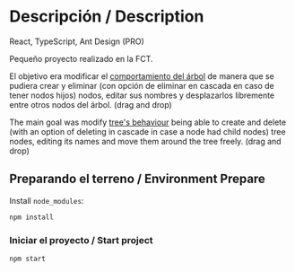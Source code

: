 # Descripción / Description

React, TypeScript, Ant Design (PRO)

Pequeño proyecto realizado en la FCT. 

El objetivo era modificar el [comportamiento del árbol](https://ant.design/components/tree) de manera que se pudiera crear y eliminar (con opción de eliminar en cascada en caso de tener nodos hijos) nodos, editar sus nombres y desplazarlos libremente entre otros nodos del árbol. (drag and drop)

The main goal was modify [tree's behaviour](https://ant.design/components/tree) being able to create and delete (with an option of deleting in cascade in case a node had child nodes) tree nodes, editing its names and move them around the tree freely. (drag and drop)

## Preparando el terreno / Environment Prepare

Install `node_modules`:

```bash
npm install
```

### Iniciar el proyecto / Start project

```bash
npm start
```
